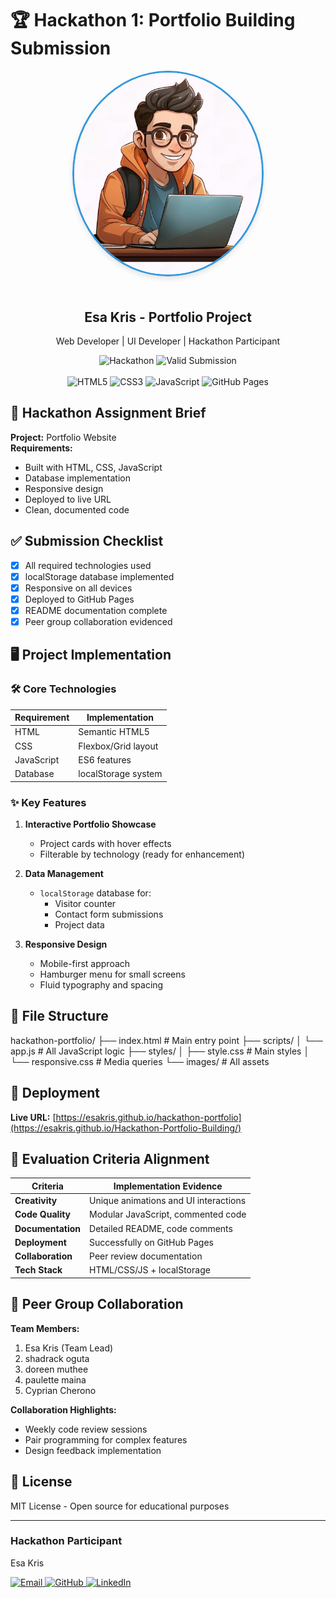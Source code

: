# 🏆 Hackathon 1: Portfolio Building Submission

<div align="center">
     <img src="https://github.com/EsaKris/Hackathon-Portfolio-Building/raw/main/images/profile.jpeg" alt="Esa Kris Profile Picture" width="300" style="border-radius: 50%; border: 3px solid #3498db; box-shadow: 0 4px 8px rgba(0,0,0,0.1); margin-bottom: 20px;">
    <h2>Esa Kris - Portfolio Project</h2>
  <p>Web Developer | UI Developer | Hackathon Participant</p>
  
  <div>
    <img src="https://img.shields.io/badge/Hackathon-Portfolio_Building-blueviolet?style=for-the-badge&logoColor=white" alt="Hackathon" />
    <img src="https://img.shields.io/badge/Submission-Valid-green?style=for-the-badge&logoColor=white" alt="Valid Submission" />
  </div>
  <br/>
  
  <div>
    <img src="https://img.shields.io/badge/-HTML5-E34F26?style=flat-square&logo=html5&logoColor=white" alt="HTML5" />
    <img src="https://img.shields.io/badge/-CSS3-1572B6?style=flat-square&logo=css3&logoColor=white" alt="CSS3" />
    <img src="https://img.shields.io/badge/-JavaScript-F7DF1E?style=flat-square&logo=javascript&logoColor=black" alt="JavaScript" />
    <img src="https://img.shields.io/badge/-GitHub_Pages-181717?style=flat-square&logo=github&logoColor=white" alt="GitHub Pages" />
  </div>
</div>

## 📝 Hackathon Assignment Brief
**Project:** Portfolio Website  
**Requirements:**
- Built with HTML, CSS, JavaScript
- Database implementation
- Responsive design
- Deployed to live URL
- Clean, documented code

## ✅ Submission Checklist
- [x] All required technologies used
- [x] localStorage database implemented
- [x] Responsive on all devices
- [x] Deployed to GitHub Pages
- [x] README documentation complete
- [x] Peer group collaboration evidenced

## 🖥️ Project Implementation

### 🛠️ Core Technologies
| Requirement       | Implementation          |
|-------------------|-------------------------|
| HTML             | Semantic HTML5          |
| CSS              | Flexbox/Grid layout     |
| JavaScript       | ES6 features           |
| Database         | localStorage system    |

### ✨ Key Features
1. **Interactive Portfolio Showcase**
   - Project cards with hover effects
   - Filterable by technology (ready for enhancement)

2. **Data Management**
   - `localStorage` database for:
     - Visitor counter
     - Contact form submissions
     - Project data

3. **Responsive Design**
   - Mobile-first approach
   - Hamburger menu for small screens
   - Fluid typography and spacing

## 📁 File Structure
hackathon-portfolio/
├── index.html # Main entry point
├── scripts/
│ └── app.js # All JavaScript logic
├── styles/
│ ├── style.css # Main styles
│ └── responsive.css # Media queries
└── images/ # All assets


## 🚀 Deployment
**Live URL:** [https://esakris.github.io/hackathon-portfolio](https://esakris.github.io/Hackathon-Portfolio-Building/)  


## 🏅 Evaluation Criteria Alignment

| Criteria               | Implementation Evidence |
|------------------------|-------------------------|
| **Creativity**         | Unique animations and UI interactions |
| **Code Quality**       | Modular JavaScript, commented code |
| **Documentation**      | Detailed README, code comments |
| **Deployment**         | Successfully on GitHub Pages |
| **Collaboration**      | Peer review documentation |
| **Tech Stack**         | HTML/CSS/JS + localStorage |

## 👥 Peer Group Collaboration
**Team Members:**
1. Esa Kris (Team Lead)
2. shadrack oguta
3. doreen	muthee 
4. paulette	maina
5. Cyprian Cherono

**Collaboration Highlights:**
- Weekly code review sessions
- Pair programming for complex features
- Design feedback implementation

## 📜 License
MIT License - Open source for educational purposes

---

 <h3>Hackathon Participant</h3>
  <p>Esa Kris</p>
  
  <div>
    <!-- Email -->
    <a href="mailto:stylezgraphics@gmail.com">
      <img src="https://img.shields.io/badge/Email-D14836?style=for-the-badge&logo=gmail&logoColor=white" alt="Email"/>
    </a>
    <!-- GitHub -->
    <a href="https://github.com/EsaKris" target="_blank">
      <img src="https://img.shields.io/badge/GitHub-181717?style=for-the-badge&logo=github&logoColor=white" alt="GitHub"/>
    </a>
    <!-- LinkedIn -->
    <a href="https://www.linkedin.com/in/ekre-christian-18008b299/" target="_blank">
      <img src="https://img.shields.io/badge/LinkedIn-0077B5?style=for-the-badge&logo=linkedin&logoColor=white" alt="LinkedIn"/>
    </a>
  </div>
</div>
